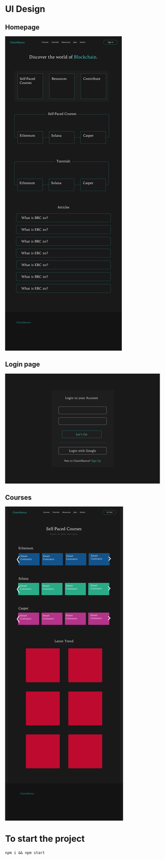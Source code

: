 # UI Design 
## Homepage
![Homepage](/src/assets/Homepage.png)

## Login page
![Login](/src/assets/Login.png)

## Courses
![Courses](src/assets/Courses.png)

# To start the project 
`npm i && npm start`